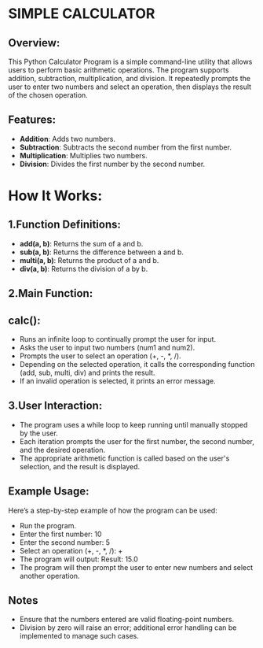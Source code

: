 # SIMPLE CALCULATOR

## Overview:
This Python Calculator Program is a simple command-line utility that allows users to perform basic arithmetic operations. The program supports addition, subtraction, multiplication, and division. It repeatedly prompts the user to enter two numbers and select an operation, then displays the result of the chosen operation.

## Features:
- **Addition**: Adds two numbers.
- **Subtraction**: Subtracts the second number from the first number.
- **Multiplication**: Multiplies two numbers.
- **Division**: Divides the first number by the second number.

# How It Works:

## 1.Function Definitions:

   - **add(a, b)**: Returns the sum of a and b.
   - **sub(a, b)**: Returns the difference between a and b.
   - **multi(a, b)**: Returns the product of a and b.
   - **div(a, b)**: Returns the division of a by b.

## 2.Main Function:

## **calc()**:
- Runs an infinite loop to continually prompt the user for input.
- Asks the user to input two numbers (num1 and num2).
- Prompts the user to select an operation (+, -, *, /).
- Depending on the selected operation, it calls the corresponding function (add, sub, multi, div) and prints the result.
- If an invalid operation is selected, it prints an error message.

## 3.User Interaction:

- The program uses a while loop to keep running until manually stopped by the user.
- Each iteration prompts the user for the first number, the second number, and the desired operation.
- The appropriate arithmetic function is called based on the user's selection, and the result is displayed.

## Example Usage:
Here’s a step-by-step example of how the program can be used:
- Run the program.
- Enter the first number: 10
- Enter the second number: 5
- Select an operation (+, -, *, /): +
- The program will output: Result: 15.0
- The program will then prompt the user to enter new numbers and select another operation.

## Notes
- Ensure that the numbers entered are valid floating-point numbers.
- Division by zero will raise an error; additional error handling can be implemented to manage such cases.
